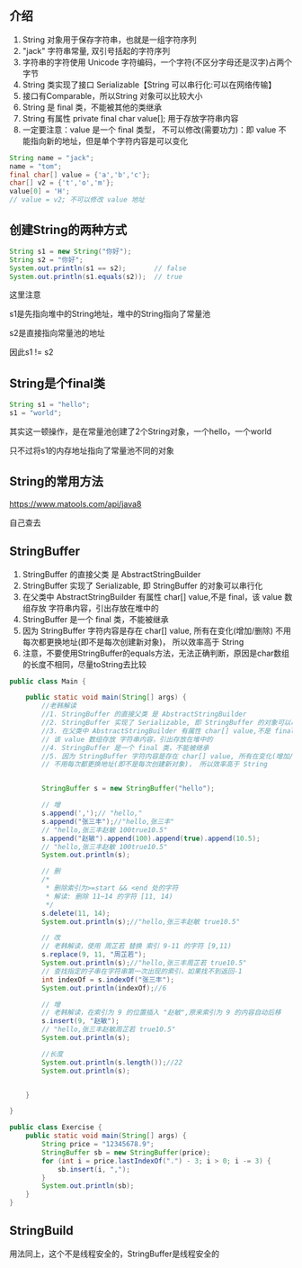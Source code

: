 ## 介绍

1. String 对象用于保存字符串，也就是一组字符序列
2. "jack" 字符串常量, 双引号括起的字符序列
3. 字符串的字符使用 Unicode 字符编码，一个字符(不区分字母还是汉字)占两个字节
4. String 类实现了接口 Serializable【String 可以串行化:可以在网络传输】
5. 接口有Comparable，所以String 对象可以比较大小
6. String 是 final 类，不能被其他的类继承
7. String 有属性 private final char value[]; 用于存放字符串内容
8. 一定要注意：value 是一个 final 类型， 不可以修改(需要功力)：即 value 不能指向新的地址，但是单个字符内容是可以变化

```java
String name = "jack";
name = "tom";
final char[] value = {'a','b','c'};
char[] v2 = {'t','o','m'};
value[0] = 'H';
// value = v2; 不可以修改 value 地址
```



## 创建String的两种方式

```java
String s1 = new String("你好");
String s2 = "你好";
System.out.println(s1 == s2); 		// false
System.out.println(s1.equals(s2));	// true
```

这里注意

s1是先指向堆中的String地址，堆中的String指向了常量池

s2是直接指向常量池的地址

因此s1 != s2



## String是个final类

```java
String s1 = "hello";
s1 = "world";
```

其实这一顿操作，是在常量池创建了2个String对象，一个hello，一个world

只不过将s1的内存地址指向了常量池不同的对象



## String的常用方法

https://www.matools.com/api/java8

自己查去



## StringBuffer

1.  StringBuffer 的直接父类 是 AbstractStringBuilder
2.  StringBuffer 实现了 Serializable, 即 StringBuffer 的对象可以串行化
3. 在父类中 AbstractStringBuilder 有属性 char[] value,不是 final，该 value 数组存放 字符串内容，引出存放在堆中的
4. StringBuffer 是一个 final 类，不能被继承
5. 因为 StringBuffer 字符内容是存在 char[] value, 所有在变化(增加/删除)
    不用每次都更换地址(即不是每次创建新对象)， 所以效率高于 String
6.  注意，不要使用StringBuffer的equals方法，无法正确判断，原因是char数组的长度不相同，尽量toString去比较

```java
public class Main {

    public static void main(String[] args) {
        //老韩解读
        //1. StringBuffer 的直接父类 是 AbstractStringBuilder
        //2. StringBuffer 实现了 Serializable, 即 StringBuffer 的对象可以串行化
        //3. 在父类中 AbstractStringBuilder 有属性 char[] value,不是 final
        // 该 value 数组存放 字符串内容，引出存放在堆中的
        //4. StringBuffer 是一个 final 类，不能被继承
        //5. 因为 StringBuffer 字符内容是存在 char[] value, 所有在变化(增加/删除)
        // 不用每次都更换地址(即不是每次创建新对象)， 所以效率高于 String


        StringBuffer s = new StringBuffer("hello");

        // 增
        s.append(',');// "hello,"
        s.append("张三丰");//"hello,张三丰"
        // "hello,张三丰赵敏 100true10.5"
        s.append("赵敏").append(100).append(true).append(10.5);
        // "hello,张三丰赵敏 100true10.5"
        System.out.println(s);

        // 删
        /*
         * 删除索引为>=start && <end 处的字符
         * 解读: 删除 11~14 的字符 [11, 14)
         */
        s.delete(11, 14);
        System.out.println(s);//"hello,张三丰赵敏 true10.5"

        // 改
        // 老韩解读，使用 周芷若 替换 索引 9-11 的字符 [9,11)
        s.replace(9, 11, "周芷若");
        System.out.println(s);//"hello,张三丰周芷若 true10.5"
        // 查找指定的子串在字符串第一次出现的索引，如果找不到返回-1
        int indexOf = s.indexOf("张三丰");
        System.out.println(indexOf);//6

        // 增
        // 老韩解读，在索引为 9 的位置插入 "赵敏",原来索引为 9 的内容自动后移
        s.insert(9, "赵敏");
        // "hello,张三丰赵敏周芷若 true10.5"
        System.out.println(s);

        //长度
        System.out.println(s.length());//22
        System.out.println(s);


    }

}
```

```java
public class Exercise {
    public static void main(String[] args) {
        String price = "12345678.9";
        StringBuffer sb = new StringBuffer(price);
        for (int i = price.lastIndexOf(".") - 3; i > 0; i -= 3) {
            sb.insert(i, ",");
        }
        System.out.println(sb);
    }
}
```



## StringBuild

用法同上，这个不是线程安全的，StringBuffer是线程安全的

